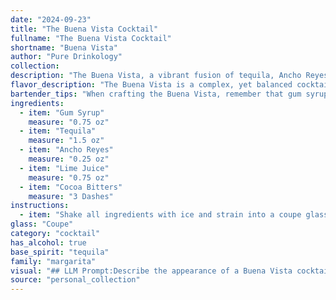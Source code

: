 ```yaml
---
date: "2024-09-23"
title: "The Buena Vista Cocktail"
fullname: "The Buena Vista Cocktail"
shortname: "Buena Vista"
author: "Pure Drinkology"
collection:
description: "The Buena Vista, a vibrant fusion of tequila, Ancho Reyes, lime, and cocoa bitters, is a modern twist on the classic Sour family. This contemporary creation likely emerged from the burgeoning craft cocktail scene, showcasing the rich flavors of Mexican spirits and artisanal bitters. "
flavor_description: "The Buena Vista is a complex, yet balanced cocktail. The tequila provides a vibrant agave base, while the Ancho Reyes adds a spicy kick with smoky notes of chili and cinnamon. The lime juice offers refreshing acidity, cutting through the sweetness of the gum syrup. Cocoa bitters add a subtle, bittersweet depth, creating a surprising yet harmonious finish. "
bartender_tips: "When crafting the Buena Vista, remember that gum syrup adds sweetness and body, so adjust it to your guest's preference. The Ancho Reyes adds a spicy kick, so use it sparingly.  Fresh lime juice is key to balance the sweetness and spice. Lastly, a dash of cocoa bitters enhances the complexity and creates a unique, smoky aroma.  "
ingredients:
  - item: "Gum Syrup"
    measure: "0.75 oz"
  - item: "Tequila"
    measure: "1.5 oz"
  - item: "Ancho Reyes"
    measure: "0.25 oz"
  - item: "Lime Juice"
    measure: "0.75 oz"
  - item: "Cocoa Bitters"
    measure: "3 Dashes"
instructions:
  - item: "Shake all ingredients with ice and strain into a coupe glass."
glass: "Coupe"
category: "cocktail"
has_alcohol: true
base_spirit: "tequila"
family: "margarita"
visual: "## LLM Prompt:Describe the appearance of a Buena Vista cocktail, made with Gum Syrup, Tequila, Ancho Reyes, Lime Juice, and Cocoa Bitters. Consider the following:* **Color:** What color is the drink? Is it clear, cloudy, or layered? * **Texture:** Is the drink smooth, viscous, or bubbly?* **Garnish:** What garnish is used, and how does it impact the overall look?* **Glassware:** What type of glass is the cocktail served in? * **Lighting:** How does the drink look in different lighting conditions (natural light, dim light)? * **Overall aesthetic:** Is the drink elegant, rustic, vibrant, or something else entirely?**Example response:**The Buena Vista is a mesmerizingly dark cocktail, its amber hue hinting at the complex flavors within. The drink's texture is silky smooth, punctuated by tiny bubbles from the lime juice. It is typically garnished with a lime wheel, its vibrant green contrasting beautifully with the deep amber of the cocktail.  Served in a rocks glass, the Buena Vista looks both sophisticated and inviting, particularly under the warm glow of candlelight. "
source: "personal_collection"
---
```


